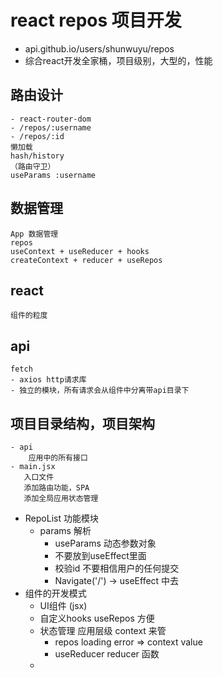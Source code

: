 # react repos 项目开发
- api.github.io/users/shunwuyu/repos
- 综合react开发全家桶，项目级别，大型的，性能

## 路由设计
    - react-router-dom
    - /repos/:username
    - /repos/:id
    懒加载
    hash/history
    （路由守卫）
    useParams :username
## 数据管理
    App 数据管理
    repos
    useContext + useReducer + hooks
    createContext + reducer + useRepos
## react
    组件的粒度
## api
    fetch
    - axios http请求库
    - 独立的模块，所有请求会从组件中分离带api目录下

## 项目目录结构，项目架构
    - api
        应用中的所有接口
    - main.jsx
       入口文件
       添加路由功能，SPA
       添加全局应用状态管理

- RepoList 功能模块
    - params 解析
       - useParams 动态参数对象
       - 不要放到useEffect里面
       - 校验id
           不要相信用户的任何提交
       - Navigate('/') -> useEffect 中去
- 组件的开发模式
   - UI组件 (jsx)
   - 自定义hooks useRepos 方便
   - 状态管理 应用层级 context 来管
      - repos loading error => context value
      - useReducer reducer 函数
   - 

    